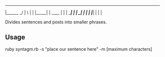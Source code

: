  _______ __   __ __   _ _______ _______  ______ _______
 |______   \_/   | \  |    |    |_____| |  ____ |  |  |
 ______|    |    |  \_|    |    |     | |_____| |  |  |
                                                       


Divides sentences and posts into smaller phrases.


## Usage

ruby syntagm.rb -s "place our sentence here" -m [maximum characters]
